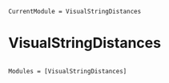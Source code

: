 ```@meta
CurrentModule = VisualStringDistances
```

# VisualStringDistances

```@index
```

```@autodocs
Modules = [VisualStringDistances]
```
